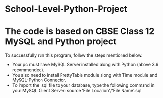 # School-Level-Python-Project
# The code is based on CBSE Class 12 MySQL and Python project

To successfully run this program, follow the steps mentioned below.
- Your pc must have MySQL Server installed along with Python (above 3.6 recommended).
- You also need to install PrettyTable module along with Time module and MySQL-Python Connector.
- To import the .sql file to your database, type the following command in your MySQL Client Server: source 'File Location'/'File Name'.sql
